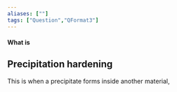 ```yaml
---
aliases: [""]
tags: ["Question","QFormat3"]
---
```


#### What is
## Precipitation hardening
This is when a precipitate forms inside another material, 
